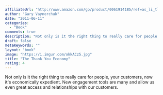 ```yaml
---
affiliateUrl: "http://www.amazon.com/gp/product/0061914185/ref=as_li_tl?ie=UTF8&camp=1789&creative=390957&creativeASIN=0061914185&linkCode=as2&tag=jaktre-20&linkId=JZR3VMIDU6BHCFUL"
author: "Gary Vaynerchuk"
date: "2011-06-11"
categories:
  - "Book"
comments: true
description: "Not only is it the right thing to really care for people, your customers, now it's economically expedient.  New engagement tools are many and allow us"
draft: false
metaKeywords: ""
layout: "book"
image: "https://i.imgur.com/okkACz5.jpg"
title: "The Thank You Economy"
rating: 4
---
```


Not only is it the right thing to really care for people, your customers, now it's economically expedient.  New engagement tools are many and allow us even great access and relationships with our customers.
